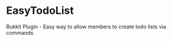 EasyTodoList
============

Bukkit Plugin - Easy way to allow members to create todo lists via commands